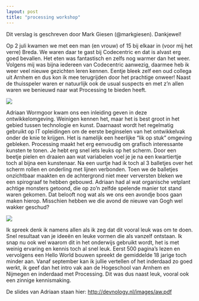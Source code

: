 ```yaml
---
layout: post
title: "processing workshop"
---
```


Dit verslag is geschreven door Mark Giesen (@markgiesen). Dankjewel!

Op 2 juli kwamen we met een man (en vrouw) of 15 bij elkaar in (voor mij het verre) Breda. We waren daar te gast bij Codecentric en dat is alvast erg goed bevallen. Het eten was fantastisch en zelfs nog warmer dan het weer. Volgens mij was bijna iedereen van Codecentric aanwezig, daarmee heb ik weer veel nieuwe gezichten leren kennen. Eentje bleek zelf een oud collega uit Arnhem en dus kon ik mee terugrijden door het prachtige onweer! Naast de thuisspeler waren er natuurlijk ook de usual suspects en met z’n allen waren we benieuwd naar wat Processing te bieden heeft.

![](images/2015-07-02%2019.03.47.jpg)

Adriaan Wormgoor kwam ons een inleiding geven in deze ontwikkelomgeving. Weinigen kennen het, maar het is best groot in het gebied tussen technologie en kunst. Daarnaast wordt het regelmatig gebruikt op IT opleidingen om de eerste beginselen van het ontwikkelvak onder de knie te krijgen. Het is namelijk een heerlijke “lik op stuk” omgeving gebleken. Processing maakt het erg eenvoudig om grafisch interessante kunsten te tonen. Je hebt erg snel iets leuks op het scherm. Door een beetje pielen en draaien aan wat variabelen voel je je na een kwartiertje toch al bijna een kunstenaar. Na een uurtje had ik toch al 3 balletjes over het scherm rollen en onderling met lijnen verbonden. Toen we de balletjes onzichtbaar maakten en de achtergrond niet meer verversten bleken we een spirograaf te hebben gebouwd. Adriaan had al wat organische vetplant achtige monsters getoond, die op zo’n zelfde spelende manier tot stand waren gekomen. Dat belooft nog wat als we ons een avondje boos gaan maken hierop. Misschien hebben we die avond de nieuwe van Gogh wel wakker geschud?

![](images/2015-07-02%2021.18.59.jpg)

Ik spreek denk ik namens allen als ik zeg dat dit vooral leuk was om te doen. Snel resultaat van je ideeën en leuke vormen die als vanzelf ontstaan. Ik snap nu ook wel waarom dit in het onderwijs gebruikt wordt, het is met weinig ervaring en kennis toch al snel leuk. Eerst 500 pagina’s lezen en vervolgens een Hello World bouwen spreekt de gemiddelde 18 jarige toch minder aan. Vanaf september kan ik jullie vertellen of het inderdaad zo goed werkt, ik geef dan het intro vak aan de Hogeschool van Arnhem en Nijmegen en inderdaad met Processing. Dit was dus naast leuk, vooral ook een zinnige kennismaking.

De slides van Adriaan staan hier: http://devnology.nl/images/aw.pdf
